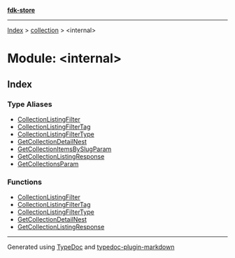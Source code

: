 [**fdk-store**](../../README.md)
***

[Index](../../API.md) > [collection](../README.md) > \<internal\>

# Module: \<internal\>

## Index

### Type Aliases

- [CollectionListingFilter](type-aliases/type-alias.CollectionListingFilter.md)
- [CollectionListingFilterTag](type-aliases/type-alias.CollectionListingFilterTag.md)
- [CollectionListingFilterType](type-aliases/type-alias.CollectionListingFilterType.md)
- [GetCollectionDetailNest](type-aliases/type-alias.GetCollectionDetailNest.md)
- [GetCollectionItemsBySlugParam](type-aliases/type-alias.GetCollectionItemsBySlugParam.md)
- [GetCollectionListingResponse](type-aliases/type-alias.GetCollectionListingResponse.md)
- [GetCollectionsParam](type-aliases/type-alias.GetCollectionsParam.md)

### Functions

- [CollectionListingFilter](functions/function.CollectionListingFilter-1.md)
- [CollectionListingFilterTag](functions/function.CollectionListingFilterTag-1.md)
- [CollectionListingFilterType](functions/function.CollectionListingFilterType-1.md)
- [GetCollectionDetailNest](functions/function.GetCollectionDetailNest-1.md)
- [GetCollectionListingResponse](functions/function.GetCollectionListingResponse-1.md)

***
Generated using [TypeDoc](https://typedoc.org/) and [typedoc-plugin-markdown](https://www.npmjs.com/package/typedoc-plugin-markdown)
